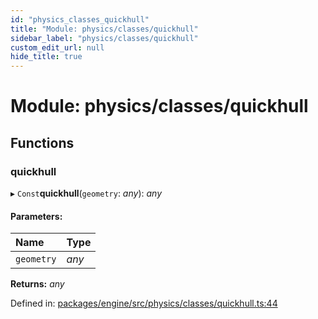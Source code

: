 ```yaml
---
id: "physics_classes_quickhull"
title: "Module: physics/classes/quickhull"
sidebar_label: "physics/classes/quickhull"
custom_edit_url: null
hide_title: true
---
```


# Module: physics/classes/quickhull

## Functions

### quickhull

▸ `Const`**quickhull**(`geometry`: *any*): *any*

#### Parameters:

Name | Type |
:------ | :------ |
`geometry` | *any* |

**Returns:** *any*

Defined in: [packages/engine/src/physics/classes/quickhull.ts:44](https://github.com/xr3ngine/xr3ngine/blob/716a06460/packages/engine/src/physics/classes/quickhull.ts#L44)
